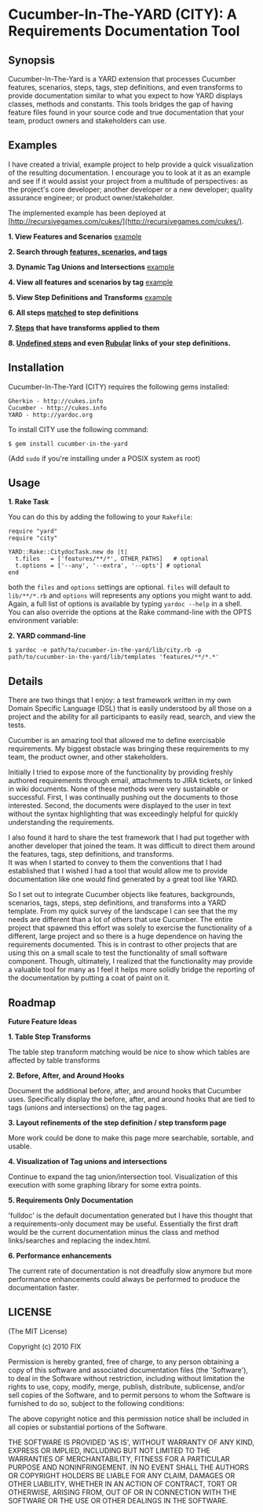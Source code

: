 Cucumber-In-The-YARD (CITY): A Requirements Documentation Tool
====================================

Synopsis
--------

Cucumber-In-The-Yard is a YARD extension that processes Cucumber features, scenarios, steps,
tags, step definitions, and even transforms to provide documentation similar to what you expect
to how YARD displays classes, methods and constants.  This tools bridges the gap of having 
feature files found in your source code and true documentation that your team, product owners
and stakeholders can use.

Examples
--------

I have created a trivial, example project to help provide a quick visualization of the resulting
documentation.  I encourage you to look at it as an example and see if it would assist your 
project from a multitude of perspectives: as the project's core developer; another developer or 
a new developer; quality assurance engineer; or product owner/stakeholder.

The implemented example has been deployed at [http://recursivegames.com/cukes/](http://recursivegames.com/cukes/).

**1. View Features and Scenarios** [example](http://recursivegames.com/cukes/requirements/)

**2. Search through [features, scenarios](http://recursivegames.com/cukes/feature_list.html), and [tags](http://recursivegames.com/cukes/tag_list.html)**

**3. Dynamic Tag Unions and Intersections** [example](http://recursivegames.com/cukes/requirements/tags.html)

**4. View all features and scenarios by tag** [example](http://recursivegames.com/cukes/requirements/tags/message.html)

**5. View Step Definitions and Transforms** [example](http://recursivegames.com/cukes/requirements/step_transformers.html)

**6. All steps [matched](http://recursivegames.com/cukes/requirements/step_transformers.html#definition_5-stepdefinition) to step definitions**

**7. [Steps](http://recursivegames.com/cukes/requirements/step_transformers.html#transform_3-steptransform) that have transforms applied to them**

**8. [Undefined steps](http://recursivegames.com/cukes/requirements/step_transformers.html#undefined_steps) and even [Rubular](http://rubular.com/) links of your step definitions.**


Installation
------------

Cucumber-In-The-Yard (CITY) requires the following gems installed:

    Gherkin - http://cukes.info
    Cucumber - http://cukes.info
    YARD - http://yardoc.org

To install CITY use the following command:

    $ gem install cucumber-in-the-yard
    
(Add `sudo` if you're installing under a POSIX system as root)

Usage
-----

**1. Rake Task**

You can do this by adding the following to your `Rakefile`:
    
    require "yard"
    require "city"

    YARD::Rake::CitydocTask.new do |t|
      t.files   = ['features/**/*', OTHER_PATHS]   # optional
      t.options = ['--any', '--extra', '--opts'] # optional
    end

both the `files` and `options` settings are optional. `files` will default to
`lib/**/*.rb` and `options` will represents any options you might want
to add. Again, a full list of options is available by typing `yardoc --help`
in a shell. You can also override the options at the Rake command-line with the
OPTS environment variable:

**2. YARD command-line**

    $ yardoc -e path/to/cucumber-in-the-yard/lib/city.rb -p path/to/cucumber-in-the-yard/lib/templates 'features/**/*.*'


Details
--------

There are two things that I enjoy: a test framework written in my own Domain Specific Language (DSL)
that is easily understood by all those on a project and the ability for all participants to easily read, 
search, and view the tests.

Cucumber is an amazing tool that allowed me to define exercisable requirements.  My biggest obstacle was
bringing these requirements to my team, the product owner, and other stakeholders.

Initially I tried to expose more of the functionality by providing freshly authored requirements through 
email, attachments to JIRA tickets, or linked in wiki documents.  None of these methods were very sustainable 
or successful.  First, I was continually pushing out the documents to those interested.  Second, the documents 
were displayed to the user in text without the syntax highlighting that was exceedingly 
helpful for quickly understanding the requirements.

I also found it hard to share the test framework that I had put together with another developer that joined 
the team.  It was difficult to direct them around the features, tags, step definitions, and transforms.  
It was when I started to convey to them the conventions that I had established that I wished I had a tool 
that would allow me to provide documentation like one would find generated by a great tool like YARD.

So I set out to integrate Cucumber objects like features, backgrounds, scenarios, tags, steps, step 
definitions, and transforms into a YARD template.  From my quick survey of the landscape I can see that the 
my needs are different than a lot of others that use Cucumber.  The entire project that spawned this effort 
was solely to exercise the functionality of a different, large project and so there is a huge dependence on
having the requirements documented.  This is in contrast to other projects that are using this on a small 
scale to test the functionality of small software component.  Though, ultimately, I realized that the 
functionality may provide a valuable tool for many as I feel it helps more solidly bridge the reporting of 
the documentation by putting a coat of paint on it.

Roadmap
-------

**Future Feature Ideas**

**1. Table Step Transforms**

The table step transform matching would be nice to show which tables are affected by table transforms

**2. Before, After, and Around Hooks**

Document the additional before, after, and around hooks that Cucumber uses.  Specifically display the before, after, and around
hooks that are tied to tags (unions and intersections) on the tag pages.

**3. Layout refinements of the step definition / step transform page**

More work could be done to make this page more searchable, sortable, and usable.

**4. Visualization of Tag unions and intersections**

Continue to expand the tag union/intersection tool.  Visualization of this execution with some graphing library for some extra points.

**5. Requirements Only Documentation**

'fulldoc' is the default documentation generated but I have this thought that a requirements-only document
may be useful.  Essentially the first draft would be the current documentation minus the class and method
links/searches and replacing the index.html.

**6. Performance enhancements**

The current rate of documentation is not dreadfully slow anymore but more performance enhancements could
always be performed to produce the documentation faster.



LICENSE
-------

(The MIT License)

Copyright (c) 2010 FIX

Permission is hereby granted, free of charge, to any person obtaining
a copy of this software and associated documentation files (the
'Software'), to deal in the Software without restriction, including
without limitation the rights to use, copy, modify, merge, publish,
distribute, sublicense, and/or sell copies of the Software, and to
permit persons to whom the Software is furnished to do so, subject to
the following conditions:

The above copyright notice and this permission notice shall be
included in all copies or substantial portions of the Software.

THE SOFTWARE IS PROVIDED 'AS IS', WITHOUT WARRANTY OF ANY KIND,
EXPRESS OR IMPLIED, INCLUDING BUT NOT LIMITED TO THE WARRANTIES OF
MERCHANTABILITY, FITNESS FOR A PARTICULAR PURPOSE AND NONINFRINGEMENT.
IN NO EVENT SHALL THE AUTHORS OR COPYRIGHT HOLDERS BE LIABLE FOR ANY
CLAIM, DAMAGES OR OTHER LIABILITY, WHETHER IN AN ACTION OF CONTRACT,
TORT OR OTHERWISE, ARISING FROM, OUT OF OR IN CONNECTION WITH THE
SOFTWARE OR THE USE OR OTHER DEALINGS IN THE SOFTWARE.